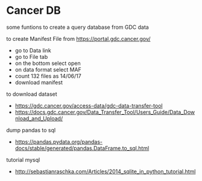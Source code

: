 # Cancer DB
some funtions to create a query database from GDC data


to create Manifest File 
from https://portal.gdc.cancer.gov/
- go to Data link
- go to File tab
- on the bottom select open
- on data format select MAF
- count 132 files as 14/06/17
- download manifest

to download dataset
- https://gdc.cancer.gov/access-data/gdc-data-transfer-tool
- https://docs.gdc.cancer.gov/Data_Transfer_Tool/Users_Guide/Data_Download_and_Upload/


dump pandas to sql
- https://pandas.pydata.org/pandas-docs/stable/generated/pandas.DataFrame.to_sql.html

tutorial mysql
- http://sebastianraschka.com/Articles/2014_sqlite_in_python_tutorial.html